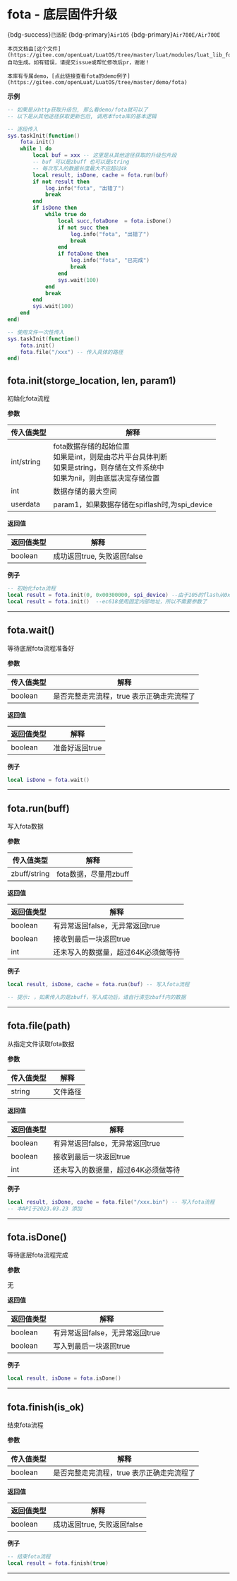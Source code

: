 # fota - 底层固件升级

{bdg-success}`已适配` {bdg-primary}`Air105` {bdg-primary}`Air780E/Air700E`

```{note}
本页文档由[这个文件](https://gitee.com/openLuat/LuatOS/tree/master/luat/modules/luat_lib_fota.c)自动生成。如有错误，请提交issue或帮忙修改后pr，谢谢！
```

```{tip}
本库有专属demo，[点此链接查看fota的demo例子](https://gitee.com/openLuat/LuatOS/tree/master/demo/fota)
```

**示例**

```lua
-- 如果是从http获取升级包, 那么看demo/fota就可以了
-- 以下是从其他途径获取更新包后, 调用本fota库的基本逻辑

-- 逐段传入
sys.taskInit(function()
    fota.init()
    while 1 do
        local buf = xxx -- 这里是从其他途径获取的升级包片段
        -- buf 可以是zbuff 也可以是string
        -- 每次写入的数据长度最大不应超过4k
        local result, isDone, cache = fota.run(buf) 
        if not result then
            log.info("fota", "出错了")
            break
        end
        if isDone then
            while true do
                local succ,fotaDone  = fota.isDone()
                if not succ then
                    log.info("fota", "出错了")
                    break
                end
                if fotaDone then
                    log.info("fota", "已完成")
                    break
                end
                sys.wait(100)
            end
            break
        end
        sys.wait(100)
    end
end)

-- 使用文件一次性传入
sys.taskInit(function()
    fota.init()
    fota.file("/xxx") -- 传入具体的路径
end)

```

## fota.init(storge_location, len, param1)



初始化fota流程

**参数**

|传入值类型|解释|
|-|-|
|int/string|fota数据存储的起始位置<br>如果是int，则是由芯片平台具体判断<br>如果是string，则存储在文件系统中<br>如果为nil，则由底层决定存储位置|
|int|数据存储的最大空间|
|userdata|param1，如果数据存储在spiflash时,为spi_device|

**返回值**

|返回值类型|解释|
|-|-|
|boolean|成功返回true, 失败返回false|

**例子**

```lua
-- 初始化fota流程
local result = fota.init(0, 0x00300000, spi_device)	--由于105的flash从0x01000000开始，所以0就是外部spiflash
local result = fota.init()	--ec618使用固定内部地址，所以不需要参数了

```

---

## fota.wait()



等待底层fota流程准备好

**参数**

|传入值类型|解释|
|-|-|
|boolean|是否完整走完流程，true 表示正确走完流程了|

**返回值**

|返回值类型|解释|
|-|-|
|boolean|准备好返回true|

**例子**

```lua
local isDone = fota.wait()

```

---

## fota.run(buff)



写入fota数据

**参数**

|传入值类型|解释|
|-|-|
|zbuff/string|fota数据，尽量用zbuff|

**返回值**

|返回值类型|解释|
|-|-|
|boolean|有异常返回false，无异常返回true|
|boolean|接收到最后一块返回true|
|int|还未写入的数据量，超过64K必须做等待|

**例子**

```lua
local result, isDone, cache = fota.run(buf) -- 写入fota流程

-- 提示: ，如果传入的是zbuff，写入成功后，请自行清空zbuff内的数据

```

---

## fota.file(path)



从指定文件读取fota数据

**参数**

|传入值类型|解释|
|-|-|
|string|文件路径|

**返回值**

|返回值类型|解释|
|-|-|
|boolean|有异常返回false，无异常返回true|
|boolean|接收到最后一块返回true|
|int|还未写入的数据量，超过64K必须做等待|

**例子**

```lua
local result, isDone, cache = fota.file("/xxx.bin") -- 写入fota流程
-- 本API于2023.03.23 添加

```

---

## fota.isDone()



等待底层fota流程完成

**参数**

无

**返回值**

|返回值类型|解释|
|-|-|
|boolean|有异常返回false，无异常返回true|
|boolean|写入到最后一块返回true|

**例子**

```lua
local result, isDone = fota.isDone()

```

---

## fota.finish(is_ok)



结束fota流程

**参数**

|传入值类型|解释|
|-|-|
|boolean|是否完整走完流程，true 表示正确走完流程了|

**返回值**

|返回值类型|解释|
|-|-|
|boolean|成功返回true, 失败返回false|

**例子**

```lua
-- 结束fota流程
local result = fota.finish(true)

```

---

